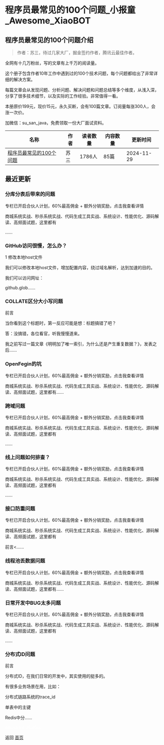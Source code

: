 # 程序员最常见的100个问题_小报童_Awesome_XiaoBOT

## 程序员最常见的100个问题介绍
> 作者：苏三，待过几家大厂，掘金签约作者，腾讯云最佳作者。    
    
全网有十几万粉丝，写的文章有上千万的阅读量。    
    
这个册子包含作者10年工作中遇到过的100个技术问题，每个问题都给出了非常详细的解决方案。    
    
每篇文章会从发现问题、分析问题、解决问题和问题总结等多个维度，从浅入深，分享了很多技术细节，以及实际的工作经验。非常值得一看。    
    
本册原价199元，现价15元，永久买断，会有100篇文章。订阅量每涨300人，会涨一次价。    
    
加微信：su_san_java，免费领取一份大厂面试资料。  
  


|名称|作者|读者数量|内容数量|更新时间|
|---|---|---|---|---|
|[程序员最常见的100个问题](https://xiaobot.net/p/susan_002?refer=0b133df9-27dc-423b-8101-639049001c13)|苏三|1786人|85篇|2024-11-29|

## 最近更新
### 分库分表后带来的问题

专栏已开启合伙人计划，60%最高佣金 + 额外分销奖励，点击我查看详情

商城系统实战、秒杀系统实战、代码生成工具实战、系统设计、性能优化、源码解读、高频面试题，这里都有

......

### GitHub访问很慢，怎么办？

1 修改本地host文件

我们可以修改本地host文件，增加配置内容，绕过域名解析，达到加速的目的。

我们可以访问网址：

github.glob......

### COLLATE区分大小写问题

前言

当你看到这个标题时，第一反应可能是想：标题搞错了吧？

答：没搞错，各位看官，听我慢慢道来。

我之前写过一篇文章《明明加了唯一索引，为什么还是产生重复数据？》，发表之后......

### OpenFegin的坑

专栏已开启合伙人计划，60%最高佣金 + 额外分销奖励，点击我查看详情

商城系统实战、秒杀系统实战、代码生成工具实战、系统设计、性能优化、源码解读、高频面试题，这里都有......

### 跨域问题

专栏已开启合伙人计划，60%最高佣金 + 额外分销奖励，点击我查看详情

商城系统实战、秒杀系统实战、代码生成工具实战、系统设计、性能优化、源码解读、高频面试题，这里都有

......

### 线上问题如何排查？

专栏已开启合伙人计划，60%最高佣金 + 额外分销奖励，点击我查看详情

商城系统实战、秒杀系统实战、代码生成工具实战、系统设计、性能优化、源码解读、高频面试题，这里都有

......

### 接口防重问题

专栏已开启合伙人计划，60%最高佣金 + 额外分销奖励，点击我查看详情

商城系统实战、秒杀系统实战、代码生成工具实战、系统设计、性能优化、源码解读、高频面试题，这里都有

前言<......

### 线程池丢数据问题

专栏已开启合伙人计划，60%最高佣金 + 额外分销奖励，点击我查看详情

商城系统实战、秒杀系统实战、代码生成工具实战、系统设计、性能优化、源码解读、高频面试题，这里都有......

### 日常开发中BUG太多问题

专栏已开启合伙人计划，60%最高佣金 + 额外分销奖励，点击我查看详情

商城系统实战、秒杀系统实战、代码生成工具实战、系统设计、性能优化、源码解读、高频面试题，这里都有

......

### 分布式ID问题

前言

分布式ID，在我们日常的开发中，其实使用的挺多的。

有很多业务场景在用，比如：

分布式链路系统的trace_id

单表中的主键

Redis中分......


<a href="https://github.com/Reno9527/awesome-xiaobot" style="color: white; text-decoration: none;">awesome-xiaobot</a>

返回 [首页](../README.md)
